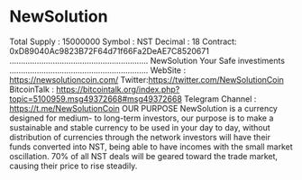 # NewSolution
Total Supply : 15000000
Symbol : NST
Decimal : 18
Contract: 0xD89040Ac9823B72F64d71f66Fa2DeAE7C8520671
.............................................................
NewSolution Your Safe investiments
.............................................................
WebSite : https://newsolutioncoin.com/
Twitter:https://twitter.com/NewSolutionCoin
BitcoinTalk : https://bitcointalk.org/index.php?topic=5100959.msg49372668#msg49372668
Telegram Channel : https://t.me/NewSolutionCoin
OUR PURPOSE
NewSolution is a currency designed for medium- to long-term investors, our purpose is to make a sustainable and stable currency to be used in your day to day, without distribution of currencies through the network investors will have their funds converted into NST, being able to have incomes with the small market oscillation.
70% of all NST deals will be geared toward the trade market, causing their price to rise steadily.
